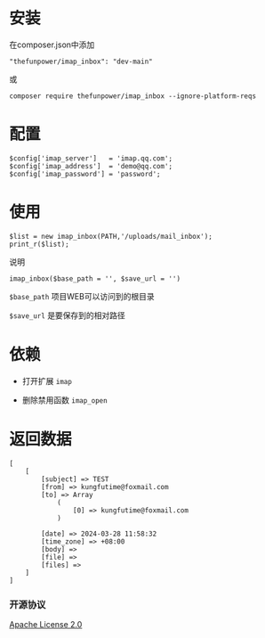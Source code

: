 # 安装

在composer.json中添加
~~~
"thefunpower/imap_inbox": "dev-main" 
~~~

或

~~~
composer require thefunpower/imap_inbox --ignore-platform-reqs
~~~

# 配置
 
~~~
$config['imap_server']   = 'imap.qq.com';
$config['imap_address']  = 'demo@qq.com';
$config['imap_password'] = 'password'; 
~~~

# 使用

~~~
$list = new imap_inbox(PATH,'/uploads/mail_inbox'); 
print_r($list);
~~~

说明 
~~~
imap_inbox($base_path = '', $save_url = '')
~~~

`$base_path` 项目WEB可以访问到的根目录

`$save_url` 是要保存到的相对路径 

# 依赖 

- 打开扩展 `imap`

- 删除禁用函数 `imap_open`

# 返回数据

~~~
[
    [
        [subject] => TEST
        [from] => kungfutime@foxmail.com
        [to] => Array
            (
                [0] => kungfutime@foxmail.com
            )

        [date] => 2024-03-28 11:58:32
        [time_zone] => +08:00 
        [body] =>
        [file] => 
        [files] =>
    ]
]
~~~



### 开源协议 

[Apache License 2.0](LICENSE)